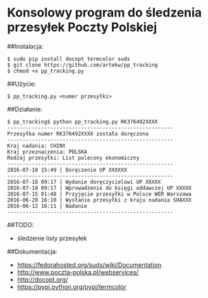 # Konsolowy program do śledzenia przesyłek Poczty Polskiej


##Instalacja:

    $ sudo pip install docopt termcolor suds
    $ git clone https://github.com/artekw/pp_tracking
    $ chmod +x pp_tracking.py

##Użycie:

    $ pp_tracking.py <numer przesyłki>

##Działanie:

    $ pp_tracking$ python pp_tracking.py RK376492XXXX
    ------------------------------------------------------
    Przesyłka numer RK376492XXXX została doręczona
    ------------------------------------------------------
    Kraj nadania: CHINY
    Kraj przeznaczenia: POLSKA
    Rodzaj przesyłki: List polecony ekonomiczny
    ------------------------------------------------------
    2016-07-18 15:49 | Doręczenie UP XXXXXX
    ------------------------------------------------------
    2016-07-18 09:17 | Wydanie doręczycielowi UP XXXXX
    2016-07-18 09:17 | Wprowadzenie do księgi oddawczej UP XXXXX
    2016-07-15 01:48 | Przyjęcie przesyłki w Polsce WER Warszawa
    2016-06-20 16:10 | Wysłanie przesyłki z kraju nadania SHAXXX
    2016-06-12 16:11 | Nadanie 
    ------------------------------------------------------


##TODO:

* śledzenie listy przesyłek


##Dokumentacja:

* https://fedorahosted.org/suds/wiki/Documentation
* http://www.poczta-polska.pl/webservices/
* http://docopt.org/
* https://pypi.python.org/pypi/termcolor

